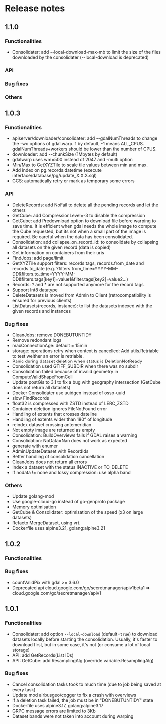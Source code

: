 # Release notes

## 1.1.0
### Functionalities 
- Consolidater: add --local-download-max-mb to limit the size of the files downloaded by the consolidater (--local-download is deprecated)


### API

### Bug fixes

### Others


## 1.0.3

### Functionalities
- apiserver/downloader/consolidater: add --gdalNumThreads to change the -wo options of gdal.warp. 1 by default, -1 means ALL_CPUS. gdalNumThreads+workers should be lower than the number of CPUS.
- downloader: add --chunkSize (1Mbytes by default)
- gdalwarp uses wm=500 instead of 2047 and -multi option
- Min/Max to GetXYZTile to scale tile values between min and max.
- Add index on pg.records.datetime (execute interface/database/pg/update_X.X.X.sql)
- GCS: automatically retry or mark as temporary some errors 


### API
- DeleteRecords: add NoFail to delete all the pending records and let the others
- GetCube: add CompressionLevel=-3 to disable the compression
- GetCube: add Predownload option to download file before warping to save time. It is efficient when gdal needs the whole image to compute the Cube requested, but its not when a small part of the image is required. Be careful when the data has been consolidated.
- Consolidation: add collapse_on_record_id: to consolidate by collapsing all datasets on the given record (data is copied)
- Get information on containers from their uris
- FindJobs: add page/limit
- GetXYZTile support filters: records.tags, records.from_date and records.to_date (e.g. ?filters.from_time=YYYY-MM-DD&filters.to_time=YYYY-MM-DD&filters.tags[key1]=value1&filter.tags[key2]=value2...)
- Records: ? and * are not supported anymore for the record tags
- Support Int8 datatype
- DeleteDatasets is moved from Admin to Client (retrocompatibility is ensured for previous clients)
- ListDatasets(records, instance): to list the datasets indexed with the given records and instances

### Bug fixes
- CleanJobs: remove DONEBUTUNTIDY
- Remove redondant logs
- maxConnectionAge: default = 15min
- storage: operations retry when context is cancelled: Add utils.Retriable to test weither an error is retriable.
- Panic during dataset deletion when status is DeletionNotReady
- Consolidation used GTIFF_SUBDIR when there was no subdir
- Consolidation failed because of invalid geometry in ComputeValidShapeFromCell
- Update postGis to 3.1 to fix a bug with geography intersection (GetCube does not return all datasets)
- Docker Consolidater use uuidgen instead of ossp-uuid
- slow FindRecords
- float32 is compressed with ZSTD instead of LERC_ZSTD
- Container deletion ignores FileNotFound error
- Handling of extents that crosses dateline
- Handling of extents wider than 180° of longitude
- reindex dataset crossing antemeridian
- Not empty image are returned as empty
- Consolidation: BuildOverviews fails if GDAL raises a warning
- Consolidation: NoData=Nan does not work as expected
- generate with enumer
- AdminUpdateDataset with RecordIds
- Better handling of consolidation cancellation
- CleanJobs does not return all errors
- Index a dataset with the status INACTIVE or TO_DELETE
- If nodata != none and lossy compression: use alpha band

### Others
- Update golang-mod
- Use google-cloud-go instead of go-genproto package
- Memory optimisation
- GetCube & Consolidater: optimisation of the speed (x3 on large datasets)
- Refacto MergeDataset, using vrt.
- Dockerfile uses alpine3.21, golang:alpine3.21


## 1.0.2

### Functionalities

### Bug fixes
- countValidPix with gdal >= 3.6.0
- Deprecated api cloud.google.com/go/secretmanager/apiv1beta1 => cloud.google.com/go/secretmanager/apiv1


## 1.0.1

### Functionalities
- Consolidater: add option `--local-download` (default=`true`) to download datasets locally before starting the consolidation. Usually, it's faster to download first, but in some case, it's not (or
consume a lot of local storage)
- API: add GetRecords(List IDs)
- API: GetCube: add ResamplingAlg (override variable.ResamplingAlg)

### Bug fixes
- Cancel consolidation tasks took to much time (due to job being saved at every task)
- Update mod airbusgeo/cogger to fix a crash with overviews
- If a deletion task failed, the job must be in "DONEBUTUNTIDY" state
- Dockerfile uses alpine3.17, golang:alpine3.17
- GRPC message errors are limited to 3Kb
- Dataset bands were not taken into account during warping
